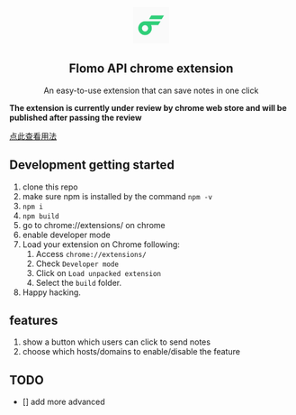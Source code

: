 <p align="center">

<img src="src/assets/img/logo-192.png" width="64"/>
  <h2 align="center">Flomo API chrome extension</h2>

  <p align="center">
    An easy-to-use extension that can save notes in one click

  </p>
</p>


**The extension is currently under review by chrome web store and will be published after passing the review**

[点此查看用法](usage_zh.md)

## Development getting started

1. clone this repo
2. make sure npm is installed by the command `npm -v`
3. `npm i`
4. `npm build`
3. go to chrome://extensions/ on chrome
4. enable developer mode
5. Load your extension on Chrome following:
   1. Access `chrome://extensions/`
   2. Check `Developer mode`
   3. Click on `Load unpacked extension`
   4. Select the `build` folder.
6. Happy hacking.

## features

1. show a button which users can click to send notes
2. choose which hosts/domains to enable/disable the feature

## TODO

- [] add more advanced 
